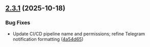 ## [2.3.1](https://github.com/cs-internship/CS-Club-Bot/compare/v2.3.0...v2.3.1) (2025-10-18)


### Bug Fixes

* Update CI/CD pipeline name and permissions; refine Telegram notification formatting ([4a54d65](https://github.com/cs-internship/CS-Club-Bot/commit/4a54d65a3cd9494d4f793c2345175a16499bd4a5))
